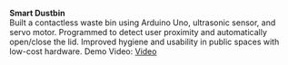 <b> Smart Dustbin</b><br>
Built a contactless waste bin using Arduino Uno, ultrasonic sensor, and servo motor.
Programmed to detect user proximity and automatically open/close the lid.
Improved hygiene and usability in public spaces with low-cost hardware.
Demo Video: <a href="https://drive.google.com/drive/folders/1RRT57tXoNzz3ATFpBKGa0GVDX-FkXhDV?usp=drive_link">Video</a>
